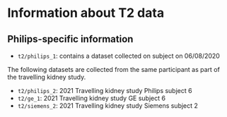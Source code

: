 # Information about T2 data

## Philips-specific information

* `t2/philips_1`: contains a dataset collected on subject on 06/08/2020

The following datasets are collected from the same participant as part of the travelling kidney study.

* `t2/philips_2`: 2021 Travelling kidney study Philips subject 6
* `t2/ge_1`: 2021 Travelling kidney study GE subject 6
* `t2/siemens_2`: 2021 Travelling kidney study Siemens subject 2